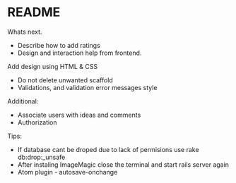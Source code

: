 # README

Whats next.
- Describe how to add ratings
- Design and interaction help from frontend.


Add design using HTML & CSS
- Do not delete unwanted scaffold
- Validations, and validation error messages style

Additional:
- Associate users with ideas and comments
- Authorization

Tips:
- If database cant be droped due to lack of permisions use rake db:drop:_unsafe
- After instaling ImageMagic close the terminal and start rails server again
- Atom plugin - autosave-onchange
